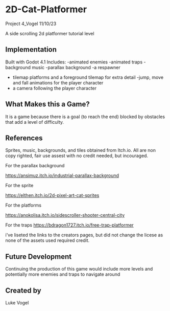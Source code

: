 # 2D-Cat-Platformer
Project 4_Vogel
11/10/23

A side scrolling 2d platformer tutorial level 


## Implementation
Built with Godot 4.1
Includes:
-animated enemies 
-animated traps 
-background music 
-parallax background
-a respawner 
- tilemap platforms and a foreground tilemap for extra detail
-jump, move and fall animations for the player character
- a camera following the player character

## What Makes this a Game?
It is a game because there is a goal (to reach the end) blocked by obstacles that add a level of difficulty.
## References

Sprites, music, backgrounds, and tiles obtained from Itch.io. All are non copy righted, fair use assest with no credit needed, but incouraged. 

For the parallax background

https://ansimuz.itch.io/industrial-parallax-background 

For the sprite

https://elthen.itch.io/2d-pixel-art-cat-sprites

For the platforms

https://anokolisa.itch.io/sidescroller-shooter-central-city 

For the traps
https://bdragon1727.itch.io/free-trap-platformer


i've liseted the links to the creators pages, but did not change the licese as none of the assets used required credit.

## Future Development
Continuing the production of this game would include more levels and potentially more enemies and traps to navigate around 

## Created by
Luke Vogel
